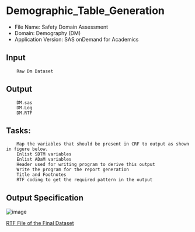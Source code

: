# Demographic_Table_Generation
- File Name: Safety Domain Assessment
- Domain: Demography (DM) 
- Application Version: SAS onDemand for Academics
## Input
        Raw Dm Dataset
## Output
        DM.sas		
        DM.Log		
        DM.RTF
  ## Tasks: 
        Map the variables that should be present in CRF to output as shown in figure below. 
        Enlist SDTM variables 
        Enlist ADaM variables 
        Header used for writing program to derive this output 
        Write the program for the report generation 
        Title and Footnotes 
        RTF coding to get the required pattern in the output
        
 ## Output Specification
 ![image](https://github.com/theadewole/Demographic_Table_Generation/assets/108795960/2ee5a7c6-fbb7-4940-b445-0ddfac74ead3)
 
 
[RTF File of the Final Dataset](https://docs.google.com/document/d/1FAc2oSCLGAF8GrXI0JQ-BV4Nlmoetp4K/edit) 

